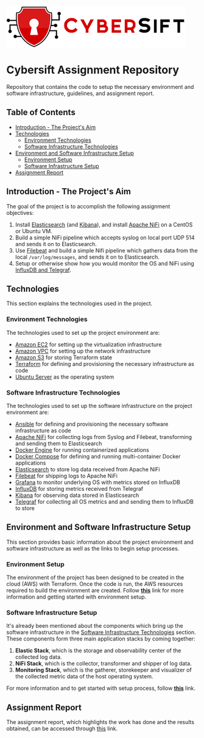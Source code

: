 ![cybersift-logo](./resources/images/cybersift-logo.png)

# Cybersift Assignment Repository

Repository that contains the code to setup the necessary environment and software infrastructure, guidelines, and assignment report.

## Table of Contents

- [Introduction - The Project's Aim](#introduction---the-projects-aim)
- [Technologies](#technologies)
  - [Environment Technologies](#environment-technologies)
  - [Software Infrastructure Technologies](#software-infrastructure-technologies)
- [Environment and Software Infrastructure Setup](#environment-and-software-infrastructure-setup)
  - [Environment Setup](#environment-setup)
  - [Software Infrastructure Setup](#software-infrastructure-setup)
- [Assignment Report](#assignment-report)

## Introduction - The Project's Aim

The goal of the project is to accomplish the following assignment objectives:

1. Install [Elasticsearch](https://www.elastic.co/guide/en/elasticsearch/reference/current/getting-started.html) (and [Kibana](https://www.elastic.co/guide/en/kibana/current/get-started.html)), and install [Apache NiFi](https://nifi.apache.org/docs/nifi-docs/html/getting-started.html) on a CentOS or Ubuntu VM.
2. Build a simple NiFi pipeline which accepts syslog on local port UDP 514 and sends it on to Elasticsearch.
3. Use [Filebeat](https://www.elastic.co/guide/en/beats/filebeat/current/filebeat-installation-configuration.html) and build a simple Nifi pipeline which gathers data from the local `/var/log/messages`, and sends it on to Elasticsearch.
4. Setup or otherwise show how you would monitor the OS and NiFi using [InfluxDB and Telegraf](https://portal.influxdata.com/downloads/).

## Technologies

This section explains the technologies used in the project.

### Environment Technologies

The technologies used to set up the project environment are:

- [Amazon EC2](https://aws.amazon.com/ec2/) for setting up the virtualization infrastructure
- [Amazon VPC](https://docs.aws.amazon.com/vpc/latest/userguide/what-is-amazon-vpc.html) for setting up the network infrastructure
- [Amazon S3](https://aws.amazon.com/s3/) for storing Terraform state
- [Terraform](https://www.terraform.io/) for defining and provisioning the necessary infrastructure as code
- [Ubuntu Server](https://ubuntu.com/server) as the operating system

### Software Infrastructure Technologies

The technologies used to set up the software infrastructure on the project environment are:

- [Ansible](https://docs.ansible.com/ansible/latest/getting_started/index.html) for defining and provisioning the necessary software infrastructure as code
- [Apache NiFi](https://nifi.apache.org/docs/nifi-docs/html/getting-started.html) for collecting logs from Syslog and Filebeat, transforming and sending them to Elasticsearch
- [Docker Engine](https://docs.docker.com/engine/) for running containerized applications
- [Docker Compose](https://docs.docker.com/compose/) for defining and running multi-container Docker applications
- [Elasticsearch](https://www.elastic.co/guide/en/elasticsearch/reference/current/getting-started.html) to store log data received from Apache NiFi
- [Filebeat](https://www.elastic.co/guide/en/beats/filebeat/current/filebeat-overview.html) for shipping logs to Apache NiFi
- [Grafana](https://grafana.com/oss/grafana/) to monitor underlying OS with metrics stored on InfluxDB
- [InfluxDB](https://www.influxdata.com/products/influxdb/) for storing metrics received from Telegraf
- [Kibana](https://www.elastic.co/guide/en/kibana/current/get-started.html) for observing data stored in Elasticsearch
- [Telegraf](https://www.influxdata.com/time-series-platform/telegraf/) for collecting all OS metrics and and sending them to InfluxDB to store

## Environment and Software Infrastructure Setup

This section provides basic information about the project environment and software infrastructure as well as the links to begin setup processes.

### Environment Setup

The environment of the project has been designed to be created in the cloud (AWS) with Terraform. Once the code is run, the AWS resources required to build the environment are created. Follow [**this**](./infrastructure/terraform/aws/README.md) link for more information and getting started with environment setup.

### Software Infrastructure Setup

It's already been mentioned about the components which bring up the software infrastructure in the  [Software Infrastructure Technologies](#software-infrastructure-technologies) section. These components form three main application stacks by coming together:

1. **Elastic Stack**, which is the storage and observability center of the collected log data.
2. **NiFi Stack**, which is the collector, transformer and shipper of log data.
3. **Monitoring Stack**, which is the gatherer, storekeeper and visualizer of the collected metric data of the host operating system.

For more information and to get started with setup process, follow [**this**](./infrastructure/ansible/README.md) link.

## Assignment Report

The assignment report, which highlights the work has done and the results obtained, can be accessed through [this](./REPORT.md) link.